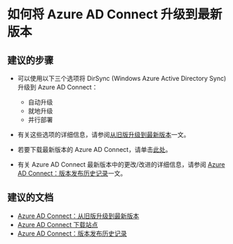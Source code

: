 <properties
    pageTitle="How to upgrade Azure AD Connect to the latest version"
    description="如何将 Azure AD Connect 升级到最新版本"
    service="microsoft.aad"
    resource="Microsoft_AAD_IAM"
    authors="cychua"
    displayOrder="3222"
    selfHelpType="resource"
    supportTopicIds=""
    resourceTags=""
    productPesIds=""
    cloudEnvironments="public"
/>


# <a name="how-to-upgrade-azure-ad-connect-to-the-latest-version"></a>如何将 Azure AD Connect 升级到最新版本

## <a name="recommended-steps"></a>**建议的步骤**
* 可以使用以下三个选项将 DirSync (Windows Azure Active Directory Sync) 升级到 Azure AD Connect：
  * 自动升级
  * 就地升级
  * 并行部署

* 有关这些选项的详细信息，请参阅[从旧版升级到最新版本](https://docs.microsoft.com/azure/active-directory/connect/active-directory-aadconnect-upgrade-previous-version)一文。

* 若要下载最新版本的 Azure AD Connect，请单击[此处](https://www.microsoft.com/download/details.aspx?id=47594)。

* 有关 Azure AD Connect 最新版本中的更改/改进的详细信息，请参阅 [Azure AD Connect：版本发布历史记录](https://docs.microsoft.com/azure/active-directory/connect/active-directory-aadconnect-version-history)一文。

## <a name="recommended-documents"></a>**建议的文档**
* [Azure AD Connect：从旧版升级到最新版本](https://docs.microsoft.com/azure/active-directory/connect/active-directory-aadconnect-upgrade-previous-version)  
* [Azure AD Connect 下载站点](https://www.microsoft.com/download/details.aspx?id=47594)  
* [Azure AD Connect：版本发布历史记录](https://docs.microsoft.com/azure/active-directory/connect/active-directory-aadconnect-version-history)  


